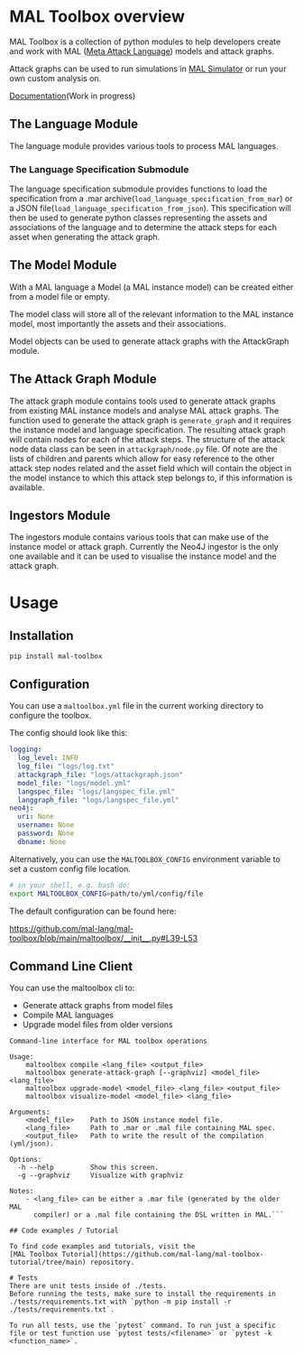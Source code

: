 # MAL Toolbox overview

MAL Toolbox is a collection of python modules to help developers create and work with
MAL ([Meta Attack Language](https://mal-lang.org/)) models and attack graphs.

Attack graphs can be used to run simulations in [MAL Simulator](https://github.com/mal-lang/mal-simulator) or run your own custom analysis on.

[Documentation](https://mal-lang.org/mal-toolbox/index.html)(Work in progress)

## The Language Module

The language module provides various tools to process MAL languages.

### The Language Specification Submodule

The language specification submodule provides functions to load the
specification from a .mar archive(`load_language_specification_from_mar`) or a
JSON file(`load_language_specification_from_json`). This specification will
then be used to generate python classes representing the assets and
associations of the language and to determine the attack steps for each asset
when generating the attack graph.

## The Model Module

With a MAL language a Model (a MAL instance model) can be created either
from a model file or empty.

The model class will store all of the relevant information to the MAL
instance model, most importantly the assets and their associations.

Model objects can be used to generate attack graphs with the AttackGraph module.

## The Attack Graph Module

The attack graph module contains tools used to generate attack graphs from
existing MAL instance models and analyse MAL attack graphs. The function used
to generate the attack graph is `generate_graph` and it requires the instance
model and language specification. The resulting attack graph will contain
nodes for each of the attack steps. The structure of the attack node data
class can be seen in `attackgraph/node.py` file. Of note are the lists of
children and parents which allow for easy reference to the other attack step
nodes related and the asset field which will contain the object in the model
instance to which this attack step belongs to, if this information is
available.

## Ingestors Module

The ingestors module contains various tools that can make use of the instance
model or attack graph. Currently the Neo4J ingestor is the only one available
and it can be used to visualise the instance model and the attack graph.


# Usage

## Installation

```
pip install mal-toolbox
```

## Configuration
You can use a `maltoolbox.yml` file in the current working directory to
configure the toolbox.

The config should look like this:
```yml
logging:
  log_level: INFO
  log_file: "logs/log.txt"
  attackgraph_file: "logs/attackgraph.json"
  model_file: "logs/model.yml"
  langspec_file: "logs/langspec_file.yml"
  langgraph_file: "logs/langspec_file.yml"
neo4j:
  uri: None
  username: None
  password: None
  dbname: None
```

Alternatively, you can use the `MALTOOLBOX_CONFIG`
environment variable to set a custom config file location.

```bash
# in your shell, e.g. bash do:
export MALTOOLBOX_CONFIG=path/to/yml/config/file
```

The default configuration can be found here:

https://github.com/mal-lang/mal-toolbox/blob/main/maltoolbox/__init__.py#L39-L53

## Command Line Client

You can use the maltoolbox cli to:

- Generate attack graphs from model files
- Compile MAL languages
- Upgrade model files from older versions

```
Command-line interface for MAL toolbox operations

Usage:
    maltoolbox compile <lang_file> <output_file>
    maltoolbox generate-attack-graph [--graphviz] <model_file> <lang_file>
    maltoolbox upgrade-model <model_file> <lang_file> <output_file>
    maltoolbox visualize-model <model_file> <lang_file>

Arguments:
    <model_file>    Path to JSON instance model file.
    <lang_file>     Path to .mar or .mal file containing MAL spec.
    <output_file>   Path to write the result of the compilation (yml/json).

Options:
  -h --help         Show this screen.
  -g --graphviz     Visualize with graphviz

Notes:
    - <lang_file> can be either a .mar file (generated by the older MAL
      compiler) or a .mal file containing the DSL written in MAL.```

## Code examples / Tutorial

To find code examples and tutorials, visit the
[MAL Toolbox Tutorial](https://github.com/mal-lang/mal-toolbox-tutorial/tree/main) repository.

# Tests
There are unit tests inside of ./tests.
Before running the tests, make sure to install the requirements in ./tests/requirements.txt with `python -m pip install -r ./tests/requirements.txt`.

To run all tests, use the `pytest` command. To run just a specific file or test function use `pytest tests/<filename>` or `pytest -k <function_name>`.
